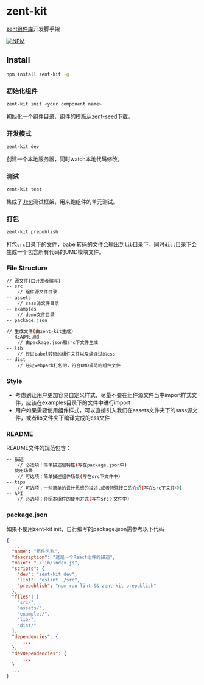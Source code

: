# zent-kit

[zent组件库](https://github.com/youzan/zent)开发脚手架

[![NPM](https://nodei.co/npm/zent-kit.png)](https://nodei.co/npm/zent-kit/)

## Install

```bash
npm install zent-kit -g
```

### 初始化组件

```bash
zent-kit init <your component name>
```

初始化一个组件目录，组件的模版从[zent-seed](https://github.com/youzan/zent-seed)下载。

### 开发模式

```bash
zent-kit dev
```

创建一个本地服务器，同时watch本地代码修改。

### 测试

```bash
zent-kit test
```

集成了[Jest](https://facebook.github.io/jest/)测试框架，用来跑组件的单元测试。

### 打包

```bash
zent-kit prepublish
```

打包`src`目录下的文件，babel转码的文件会输出到`lib`目录下，同时`dist`目录下会生成一个包含所有代码的UMD模块文件。

### File Structure

```bash
// 源文件(由开发者编写)
-- src
    // 组件源文件目录
-- assets
    // sass源文件目录
-- examples
    // demo文件目录
-- package.json

// 生成文件(由zent-kit生成)
-- README.md
    // 由package.json和src下文件生成
-- lib
    // 经过babel转码的组件文件以及编译过的css
-- dist
    // 经过webpack打包的，符合UMD规范的组件文件
```

### Style

* 考虑到让用户更加容易自定义样式，尽量不要在组件源文件当中import样式文件，应该在examples目录下的文件中进行import
* 用户如果需要使用组件样式，可以直接引入我们在assets文件夹下的sass源文件，或者lib文件夹下编译完成的css文件

### README

README文件的规范包含：

```bash
-- 描述
    // 必选项：简单描述包特性(写在package.json中)
-- 使用场景
    // 可选项：简单描述组件场景(写在src下文件中)
-- tips
    // 可选项：一些简单的设计思想的描述,或者特殊接口的介绍(写在src下文件中)
-- API
    // 必选项：介绍本组件的使用方式(写在src下文件中)
```

### package.json

如果不使用zent-kit init，自行编写的package.json需参考以下代码

```json
{
  ...
  "name": "组件名称",
  "description": "这是一个React组件的描述",
  "main": "./lib/index.js",
  "scripts": {
    "dev": "zent-kit dev",
    "lint": "eslint ./src",
    "prepublish": "npm run lint && zent-kit prepublish"
  },
  "files": [
    "src/",
    "assets/",
    "examples/",
    "lib/",
    "dist/"
  ],
  "dependencies": {
      ...
  },
  "devDependencies": {
      ...
  }
  ...
}
```
